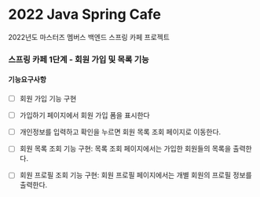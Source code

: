 # 2022 Java Spring Cafe

2022년도 마스터즈 멤버스 백엔드 스프링 카페 프로젝트

### 스프링 카페 1단계 - 회원 가입 및 목록 기능
#### 기능요구사항
- [ ] 회원 가입 기능 구현
- [ ] 가입하기 페이지에서 회원 가입 폼을 표시한다
- [ ] 개인정보를 입력하고 확인을 누르면 회원 목록 조회 페이지로 이동한다.
  
  
- [ ] 회원 목록 조회 기능 구현: 목록 조회 페이지에서는 가입한 회원들의 목록을 출력한다.
- [ ] 회원 프로필 조회 기능 구현: 회원 프로필 페이지에서는 개별 회원의 프로필 정보를 출력한다.